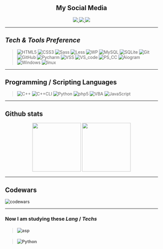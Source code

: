 <div id="header" align="center">
    <div id="badges">
    <h2><b>My Social Media</b></h2>
    <a href="https://vk.com/indydevlp">
        <img src="https://img.shields.io/badge/vkontakte-white?style=for-the-badge&logo=vk&logoColor=blue"/>
    </a>
    <a href="https://ru.stackoverflow.com/users/434611/mel">
        <img src="https://img.shields.io/badge/stackoverflow-black?style=for-the-badge&logo=stackoverflow"/>
    </a>
    <a href="https://t.me/meldevlp">
        <img src="https://img.shields.io/badge/telegram-white?style=for-the-badge&logo=telegram"/>
    </a>
    </div>
</div>

<hr>

## ___Tech & Tools Preference___

> ![HTML5](https://img.shields.io/badge/-HTML5-%23E44D27?style=flat-square&logo=html5&logoColor=ffffff)
![CSS3](https://img.shields.io/badge/-CSS3-%231572B6?style=flat-square&logo=css3)
![Sass](https://img.shields.io/badge/-Sass-%23CC6699?style=flat-square&logo=sass&logoColor=ffffff)
![Less](https://img.shields.io/badge/-Less-1b385c?style=flat-square&logo=less&logoColor=%1b385c) 
![WP](https://img.shields.io/badge/-Wordpress-blue?style=flat-square&logo=wordpress&logoColor=%23ffffff)
![MySQL](https://img.shields.io/badge/-MySQL-F29111?style=flat&logo=mysql&logoColor=FFFFFF)
![SQLite](https://img.shields.io/badge/-SQLite-blue?style=flat-square&logo=sqlite&logoColor=003b57&labelColor=008dd0&color=8fd4f3)
![Git](https://img.shields.io/badge/-Git-%23F05032?style=flat-square&logo=git&logoColor=%23ffffff)
![GitHub](https://img.shields.io/badge/-GitHub-181717?style=flat-square&logo=github)
![Pycharm](https://img.shields.io/badge/-Pycharm-white?style=flat-square&logo=pycharm&logoColor=000)
![VSS](https://img.shields.io/badge/-Visual%20Studio-6a207b?style=flat-square&logo=visual-studio&logoColor=ffffff)
![VS_code](https://img.shields.io/badge/-VS%20Code-blue?style=flat-square&logo=visualstudiocode&logoColor=%23ffffff)
![PS_CC](https://img.shields.io/badge/-Adobe%20Photoshop%20CC-0078D6?style=flat-square&logo=Adobe-Photoshop&logoColor=0a033e)
![Aiogram](https://img.shields.io/badge/-Aiogram-green?style=flat-square&logo=python&labelColor=blue&color=blue&logoColor=yellow)
![Windows](https://img.shields.io/badge/Windows-0078D6?style=flat-square&logo=Windows)
![linux](https://img.shields.io/badge/linux-white?style=flat-square&logo=linux&logoColor=000000)


___


## __Programming / Scripting Languages__

>![C++](https://img.shields.io/badge/C++-blue?style=flat-square&logo=cplusplus&logoColor=ffffff)
![C++CLI](https://img.shields.io/badge/C++/CLI-6a207b?style=flat-square&logo=cplusplus&logoColor=ffffff)
![Python](https://img.shields.io/badge/Python-3776AB?style=flat-square&logo=python&logoColor=ffffff)
![php5](https://img.shields.io/badge/PHP5-4f5b93?style=flat-square&logo=php&logoColor=ffffff)
![VBA](https://img.shields.io/badge/-VBA(Excel)-black?style=flat-square&logo=MicrosoftExcel&logoColor=00f900)
![JavaScript](https://img.shields.io/badge/-JavaScript-%23F7DF1C?style=flat-square&logo=javascript&logoColor=000000&labelColor=%23F7DF1C&color=%23FFCE5A)

___
## __Github stats__
<div align="center">
  <img height="160em" src="https://github-readme-stats.vercel.app/api?username=indydevlp&layout=compact&show_icons=true&theme=white&icon_color=2a84ea&hide_border=true&bg_color=00000000&text_color=2a84ea" />
  <img height="160em" src="https://github-readme-stats.vercel.app/api/top-langs/?username=indydevlp&layout=compact&theme=white&icon_color=2a84ea&hide_border=true&bg_color=00000000&text_color=2a84ea" />
</div>

___
## __Codewars__
![codewars](https://www.codewars.com/users/melsurfer/badges/large)

___
### Now I am studying these *Lang* / *Techs*

>#### ![asp](https://img.shields.io/badge/ASP.NET%20Core-512ad5?style=flat-square&logo=dotnet&logoColor=white)

>#### ![Python](https://img.shields.io/badge/Python-3776AB?style=flat-square&logo=python&logoColor=ffffff)
